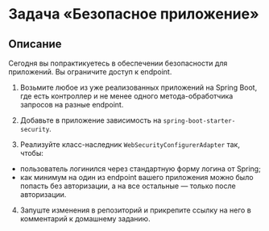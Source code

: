 # Задача «Безопасное приложение»
## Описание
Сегодня вы попрактикуетесь в обеспечении безопасности для приложений. Вы ограничите доступ к endpoint.

1. Возьмите любое из уже реализованных приложений на Spring Boot, где есть контроллер и не менее одного метода-обработчика запросов на разные endpoint.

2. Добавьте в приложение зависимость на ```spring-boot-starter-security```.

3. Реализуйте класс-наследник ```WebSecurityConfigurerAdapter``` так, чтобы:

* пользователь логинился через стандартную форму логина от Spring;
* как минимум на один из endpoint вашего приложения можно было попасть без авторизации, а на все остальные — только после авторизации.
4. Запуште изменения в репозиторий и прикрепите ссылку на него в комментарий к домашнему заданию.